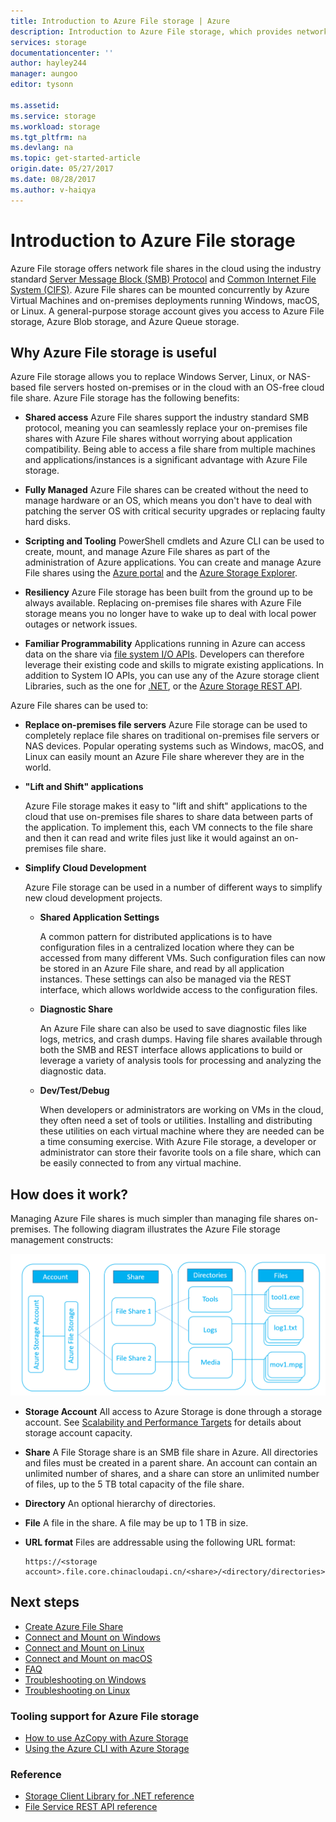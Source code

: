 ```yaml
---
title: Introduction to Azure File storage | Azure
description: Introduction to Azure File storage, which provides network file shares in the Microsoft Cloud
services: storage
documentationcenter: ''
author: hayley244
manager: aungoo
editor: tysonn

ms.assetid: 
ms.service: storage
ms.workload: storage
ms.tgt_pltfrm: na
ms.devlang: na
ms.topic: get-started-article
origin.date: 05/27/2017
ms.date: 08/28/2017
ms.author: v-haiqya
---
```


# Introduction to Azure File storage

Azure File storage offers network file shares in the cloud using the industry standard [Server Message Block (SMB) Protocol](https://msdn.microsoft.com/library/windows/desktop/aa365233.aspx) and [Common Internet File System (CIFS)](https://technet.microsoft.com/library/cc939973.aspx). Azure File shares can be mounted concurrently by Azure Virtual Machines and on-premises deployments running Windows, macOS, or Linux. A general-purpose storage account gives you access to Azure File storage, Azure Blob storage, and Azure Queue storage.

## Why Azure File storage is useful

Azure File storage allows you to replace Windows Server, Linux, or NAS-based file servers hosted on-premises or in the cloud with an OS-free cloud file share. Azure File storage has the following benefits:

* **Shared access** Azure File shares support the industry standard SMB protocol, meaning you can seamlessly replace your on-premises file shares with Azure File shares without worrying about application compatibility. Being able to access a file share from multiple machines and applications/instances is a significant advantage with Azure File storage.

* **Fully Managed** Azure File shares can be created without the need to manage hardware or an OS, which means you don't have to deal with patching the server OS with critical security upgrades or replacing faulty hard disks.

* **Scripting and Tooling** PowerShell cmdlets and Azure CLI can be used to create, mount, and manage Azure File shares as part of the administration of Azure applications. You can create and manage Azure File shares using the [Azure portal](https://portal.azure.cn) and the [Azure Storage Explorer](https://storageexplorer.com). 

* **Resiliency** Azure File storage has been built from the ground up to be always available. Replacing on-premises file shares with Azure File storage means you no longer have to wake up to deal with local power outages or network issues. 

* **Familiar Programmability** Applications running in Azure can access data on the share via [file system I/O APIs](https://msdn.microsoft.com/library/system.io.file.aspx). Developers can therefore leverage their existing code and skills to migrate existing applications. In addition to System IO APIs, you can use any of the Azure storage client Libraries, such as the one for [.NET](https://docs.microsoft.com/dotnet/api/overview/azure/storage?view=azure-dotnet), or the [Azure Storage REST API](https://docs.microsoft.com/rest/api/storageservices/file-service-rest-api).

Azure File shares can be used to:

* **Replace on-premises file servers**
    Azure File storage can be used to completely replace file shares on traditional on-premises file servers or NAS devices. Popular operating systems such as Windows, macOS, and Linux can easily mount an Azure File share wherever they are in the world.

* **"Lift and Shift" applications**

    Azure File storage makes it easy to "lift and shift" applications to the cloud that use on-premises file shares to share data between parts of the application. To implement this, each VM connects to the file share and then it can read and write files just like it would against an on-premises file share.

* **Simplify Cloud Development**

    Azure File storage can be used in a number of different ways to simplify new cloud development projects.

    * **Shared Application Settings**

        A common pattern for distributed applications is to have configuration files in a centralized location where they can be accessed from many different VMs. Such configuration files can now be stored in an Azure File share, and read by all application instances. These settings can also be managed via the REST interface, which allows worldwide access to the configuration files.

    * **Diagnostic Share**

        An Azure File share can also be used to save diagnostic files like logs, metrics, and crash dumps. Having file shares available through both the SMB and REST interface allows applications to build or leverage a variety of analysis tools for processing and analyzing the diagnostic data.

    * **Dev/Test/Debug**

        When developers or administrators are working on VMs in the cloud, they often need a set of tools or utilities. Installing and distributing these utilities on each virtual machine where they are needed can be a time consuming exercise. With Azure File storage, a developer or administrator can store their favorite tools on a file share, which can be easily connected to from any virtual machine.

## How does it work?

Managing Azure File shares is much simpler than managing file shares on-premises. The following diagram illustrates the Azure File storage management constructs:

![File Structure](./media/storage-files-introduction/files-concepts.png)

* **Storage Account** All access to Azure Storage is done through a storage account. See [Scalability and Performance Targets](../common/storage-scalability-targets.md?toc=%2fstorage%2ffiles%2ftoc.json) for details about storage account capacity.

* **Share** A File Storage share is an SMB file share in Azure. All directories and files must be created in a parent share. An account can contain an unlimited number of shares, and a share can store an unlimited number of files, up to the 5 TB total capacity of the file share.

* **Directory** An optional hierarchy of directories.

* **File** A file in the share. A file may be up to 1 TB in size.

* **URL format** Files are addressable using the following URL format:  

    ```
    https://<storage account>.file.core.chinacloudapi.cn/<share>/<directory/directories>/<file>
    ```

## Next steps

* [Create Azure File Share](storage-how-to-create-file-share.md)
* [Connect and Mount on Windows](storage-how-to-use-files-windows.md)
* [Connect and Mount on Linux](storage-how-to-use-files-linux.md)
* [Connect and Mount on macOS](storage-how-to-use-files-mac.md)
* [FAQ](../storage-files-faq.md)
* [Troubleshooting on Windows](storage-troubleshoot-windows-file-connection-problems.md)   
* [Troubleshooting on Linux](storage-troubleshoot-linux-file-connection-problems.md)   

### Tooling support for Azure File storage
* [How to use AzCopy with Azure Storage](../common/storage-use-azcopy.md?toc=%2fstorage%2ffiles%2ftoc.json)
* [Using the Azure CLI with Azure Storage](../common/storage-azure-cli.md?toc=%2fstorage%2ffiles%2ftoc.json#create-and-manage-file-shares)

### Reference
* [Storage Client Library for .NET reference](https://msdn.microsoft.com/library/azure/dn261237.aspx)
* [File Service REST API reference](http://msdn.microsoft.com/library/azure/dn167006.aspx)
<!--Update_Description: update link-->